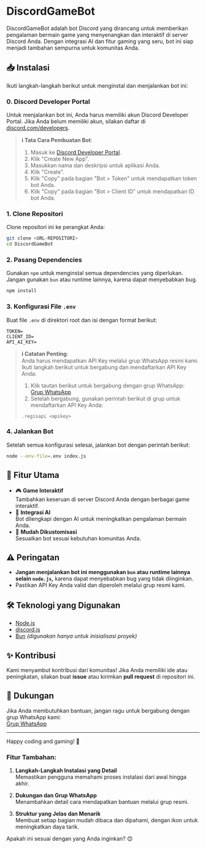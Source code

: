 # DiscordGameBot  

DiscordGameBot adalah bot Discord yang dirancang untuk memberikan pengalaman bermain game yang menyenangkan dan interaktif di server Discord Anda. Dengan integrasi AI dan fitur gaming yang seru, bot ini siap menjadi tambahan sempurna untuk komunitas Anda.  

## 📥 Instalasi  

Ikuti langkah-langkah berikut untuk menginstal dan menjalankan bot ini:  

### 0. Discord Developer Portal
Untuk menjalankan bot ini, Anda harus memiliki akun Discord Developer Portal. Jika Anda belum memiliki akun, silakan daftar di [discord.com/developers](https://discord.com/developers).
> **ℹ️ Tata Cara Pembuatan Bot**:
> 1. Masuk ke [Discord Developer Portal](https://discord.com/developers).
> 2. Klik "Create New App".
> 3. Masukkan nama dan deskripsi untuk aplikasi Anda.
> 4. Klik "Create".
> 5. Klik "Copy" pada bagian "Bot > Token" untuk mendapatkan token bot Anda.
> 6. Klik "Copy" pada bagian "Bot > Client ID" untuk mendapatkan ID bot Anda.

### 1. Clone Repositori  
Clone repositori ini ke perangkat Anda:  
```bash  
git clone <URL-REPOSITORI>  
cd DiscordGameBot  
```  

### 2. Pasang Dependencies  
Gunakan `npm` untuk menginstal semua dependencies yang diperlukan. Jangan gunakan `bun` atau runtime lainnya, karena dapat menyebabkan bug.  
```bash  
npm install  
```  

### 3. Konfigurasi File `.env`  
Buat file `.env` di direktori root dan isi dengan format berikut:  
```  
TOKEN=  
CLIENT_ID=  
API_AI_KEY=  
```  

> **ℹ️ Catatan Penting**:  
> Anda harus mendapatkan API Key melalui grup WhatsApp resmi kami. Ikuti langkah berikut untuk bergabung dan mendaftarkan API Key Anda:  
>  
> 1. Klik tautan berikut untuk bergabung dengan grup WhatsApp:  
> [Grup WhatsApp](https://chat.whatsapp.com/F8ffS5sazP60LYpG0IACEE)  
> 2. Setelah bergabung, gunakan perintah berikut di grup untuk mendaftarkan API Key Anda:  
> ```  
> .regisapi <apikey>  
> ```  

### 4. Jalankan Bot  
Setelah semua konfigurasi selesai, jalankan bot dengan perintah berikut:  
```bash  
node --env-file=.env index.js  
```  

## 🚀 Fitur Utama  

- 🎮 **Game Interaktif**  
  Tambahkan keseruan di server Discord Anda dengan berbagai game interaktif.  
- 🤖 **Integrasi AI**  
  Bot dilengkapi dengan AI untuk meningkatkan pengalaman bermain Anda.  
- 🔧 **Mudah Dikustomisasi**  
  Sesuaikan bot sesuai kebutuhan komunitas Anda.  

## ⚠️ Peringatan  

- **Jangan menjalankan bot ini menggunakan `bun` atau runtime lainnya selain `node.js`,** karena dapat menyebabkan bug yang tidak diinginkan.  
- Pastikan API Key Anda valid dan diperoleh melalui grup resmi kami.  

## 🛠️ Teknologi yang Digunakan  

- [Node.js](https://nodejs.org)  
- [discord.js](https://discord.js.org)  
- [Bun](https://bun.sh) *(digunakan hanya untuk inisialisasi proyek)*  

## ✨ Kontribusi  

Kami menyambut kontribusi dari komunitas! Jika Anda memiliki ide atau peningkatan, silakan buat **issue** atau kirimkan **pull request** di repositori ini.  

## 💬 Dukungan  

Jika Anda membutuhkan bantuan, jangan ragu untuk bergabung dengan grup WhatsApp kami:  
[Grup WhatsApp](https://chat.whatsapp.com/F8ffS5sazP60LYpG0IACEE)  

---  

Happy coding and gaming! 🎉  

### Fitur Tambahan:
1. **Langkah-Langkah Instalasi yang Detail**  
   Memastikan pengguna memahami proses instalasi dari awal hingga akhir.  

2. **Dukungan dan Grup WhatsApp**  
   Menambahkan detail cara mendapatkan bantuan melalui grup resmi.  

3. **Struktur yang Jelas dan Menarik**  
   Membuat setiap bagian mudah dibaca dan dipahami, dengan ikon untuk meningkatkan daya tarik.  

Apakah ini sesuai dengan yang Anda inginkan? 😊